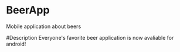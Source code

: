 # BeerApp
Mobile application about beers

#Description
Everyone's favorite beer application is now avaliable for android!
